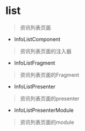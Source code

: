 # list
> 资讯列表页面

- InfoListComponent
> 资讯列表页面的注入器

- InfoListFragment
> 资讯列表页面的Fragment

- InfoListPresenter
> 资讯列表页面的presenter

- InfoListPresenterModule
> 资讯列表页面的module